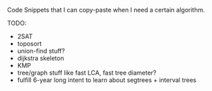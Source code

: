 Code Snippets that I can copy-paste when I need a certain algorithm.

TODO:
- 2SAT
- toposort 
- union-find stuff?
- dijkstra skeleton
- KMP
- tree/graph stuff like fast LCA, fast tree diameter?
- fulfill 6-year long intent to learn about segtrees + interval trees